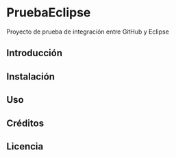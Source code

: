 # PruebaEclipse
Proyecto de prueba de integración entre GitHub y Eclipse

## Introducción

## Instalación

## Uso

## Créditos

## Licencia

